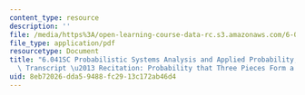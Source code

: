 ```yaml
---
content_type: resource
description: ''
file: /media/https%3A/open-learning-course-data-rc.s3.amazonaws.com/6-041sc-probabilistic-systems-analysis-and-applied-probability-fall-2013/8eb72026dda59488fc2913c172ab46d4_MIT6_041SCF13_Probability_that_3_Pieces_Form_a_Triangle_300k.pdf
file_type: application/pdf
resourcetype: Document
title: "6.041SC Probabilistic Systems Analysis and Applied Probability, Fall 2013\
  \ Transcript \u2013 Recitation: Probability that Three Pieces Form a Triangle "
uid: 8eb72026-dda5-9488-fc29-13c172ab46d4
---
```


